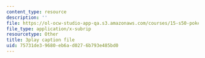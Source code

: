 ```yaml
---
content_type: resource
description: ''
file: https://ol-ocw-studio-app-qa.s3.amazonaws.com/courses/15-s50-poker-theory-and-analytics-january-iap-2015/75731de39680eb6ad0276b793e485bd0_JQSTRkGEiWw.srt
file_type: application/x-subrip
resourcetype: Other
title: 3play caption file
uid: 75731de3-9680-eb6a-d027-6b793e485bd0
---
```

